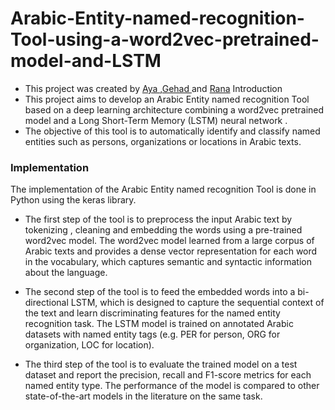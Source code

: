 # Arabic-Entity-named-recognition-Tool-using-a-word2vec-pretrained-model-and-LSTM

* This project was created by [Aya ](https://github.com/Aya-Ai-2022),[Gehad ](https://github.com/Gehad-16 ) and [Rana](https://github.com/20180104Rana)
Introduction
* This project aims to develop an Arabic Entity named recognition Tool based on a deep learning architecture combining a word2vec pretrained model and a Long Short-Term Memory (LSTM) neural network . 
* The objective of this tool is to automatically identify and classify named entities such as persons, organizations or locations in Arabic texts.

### **Implementation**
The implementation of the Arabic Entity named recognition Tool is done in Python using the keras library.

* The first step of the tool is to preprocess the input Arabic text by tokenizing , cleaning and embedding the words using a pre-trained word2vec model. The word2vec model learned from a large corpus of Arabic texts and provides a dense vector representation for each word in the vocabulary, which captures semantic and syntactic information about the language.

* The second step of the tool is to feed the embedded words into a bi-directional LSTM, which is designed to capture the sequential context of the text and learn discriminating features for the named entity recognition task. The LSTM model is trained on annotated Arabic datasets with named entity tags (e.g. PER for person, ORG for organization, LOC for location).

* The third step of the tool is to evaluate the trained model on a test dataset and report the precision, recall and F1-score metrics for each named entity type. The performance of the model is compared to other state-of-the-art models in the literature on the same task.




